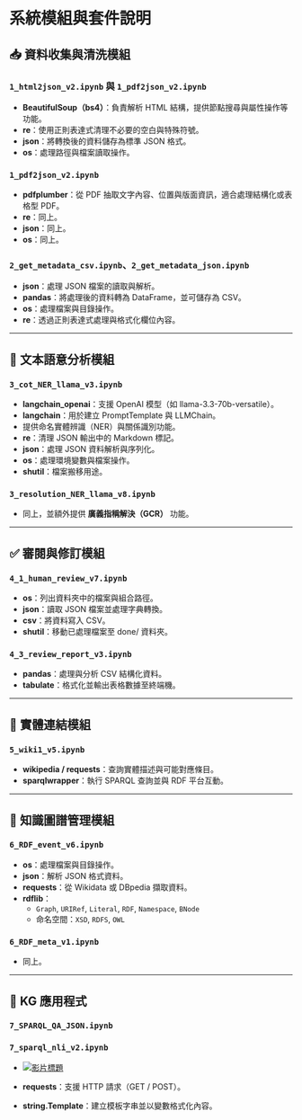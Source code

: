 # 系統模組與套件說明


## 📥 資料收集與清洗模組

### `1_html2json_v2.ipynb` 與 `1_pdf2json_v2.ipynb`

- **BeautifulSoup（bs4）**：負責解析 HTML 結構，提供節點搜尋與屬性操作等功能。
- **re**：使用正則表達式清理不必要的空白與特殊符號。
- **json**：將轉換後的資料儲存為標準 JSON 格式。
- **os**：處理路徑與檔案讀取操作。

### `1_pdf2json_v2.ipynb`

- **pdfplumber**：從 PDF 抽取文字內容、位置與版面資訊，適合處理結構化或表格型 PDF。
- **re**：同上。
- **json**：同上。
- **os**：同上。

### `2_get_metadata_csv.ipynb`、`2_get_metadata_json.ipynb`

- **json**：處理 JSON 檔案的讀取與解析。
- **pandas**：將處理後的資料轉為 DataFrame，並可儲存為 CSV。
- **os**：處理檔案與目錄操作。
- **re**：透過正則表達式處理與格式化欄位內容。

---

## 🧠 文本語意分析模組

### `3_cot_NER_llama_v3.ipynb`

- **langchain_openai**：支援 OpenAI 模型（如 llama-3.3-70b-versatile）。
- **langchain**：用於建立 PromptTemplate 與 LLMChain。
- 提供命名實體辨識（NER）與關係識別功能。
- **re**：清理 JSON 輸出中的 Markdown 標記。
- **json**：處理 JSON 資料解析與序列化。
- **os**：處理環境變數與檔案操作。
- **shutil**：檔案搬移用途。

### `3_resolution_NER_llama_v8.ipynb`

- 同上，並額外提供 **廣義指稱解決（GCR）** 功能。

---

## ✅ 審閱與修訂模組

### `4_1_human_review_v7.ipynb`

- **os**：列出資料夾中的檔案與組合路徑。
- **json**：讀取 JSON 檔案並處理字典轉換。
- **csv**：將資料寫入 CSV。
- **shutil**：移動已處理檔案至 done/ 資料夾。

### `4_3_review_report_v3.ipynb`

- **pandas**：處理與分析 CSV 結構化資料。
- **tabulate**：格式化並輸出表格數據至終端機。

---

## 🔗 實體連結模組

### `5_wiki1_v5.ipynb`

- **wikipedia / requests**：查詢實體描述與可能對應條目。
- **sparqlwrapper**：執行 SPARQL 查詢並與 RDF 平台互動。

---

## 📄 知識圖譜管理模組

### `6_RDF_event_v6.ipynb`

- **os**：處理檔案與目錄操作。
- **json**：解析 JSON 格式資料。
- **requests**：從 Wikidata 或 DBpedia 擷取資料。
- **rdflib**：
  - `Graph`, `URIRef`, `Literal`, `RDF`, `Namespace`, `BNode`
  - 命名空間：`XSD`, `RDFS`, `OWL`

### `6_RDF_meta_v1.ipynb`

- 同上。

---

## 💬 KG 應用程式

### `7_SPARQL_QA_JSON.ipynb`
### `7_sparql_nli_v2.ipynb`

- [![影片標題](https://img.youtube.com/vi/JOf4mG4b7aY/0.jpg)](https://www.youtube.com/watch?v=JOf4mG4b7aY)

- **requests**：支援 HTTP 請求（GET / POST）。
- **string.Template**：建立模板字串並以變數格式化內容。
